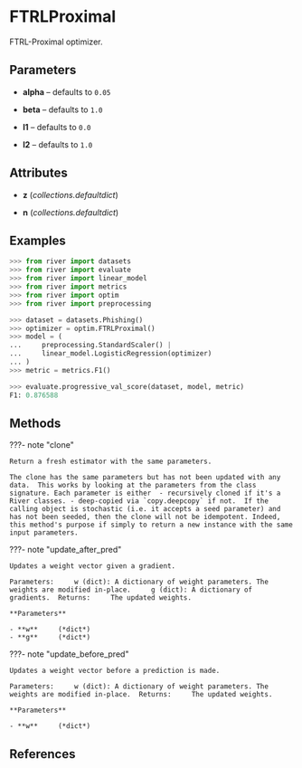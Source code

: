 # FTRLProximal

FTRL-Proximal optimizer.



## Parameters

- **alpha** – defaults to `0.05`

- **beta** – defaults to `1.0`

- **l1** – defaults to `0.0`

- **l2** – defaults to `1.0`


## Attributes

- **z** (*collections.defaultdict*)

- **n** (*collections.defaultdict*)


## Examples

```python
>>> from river import datasets
>>> from river import evaluate
>>> from river import linear_model
>>> from river import metrics
>>> from river import optim
>>> from river import preprocessing

>>> dataset = datasets.Phishing()
>>> optimizer = optim.FTRLProximal()
>>> model = (
...     preprocessing.StandardScaler() |
...     linear_model.LogisticRegression(optimizer)
... )
>>> metric = metrics.F1()

>>> evaluate.progressive_val_score(dataset, model, metric)
F1: 0.876588
```

## Methods

???- note "clone"

    Return a fresh estimator with the same parameters.

    The clone has the same parameters but has not been updated with any data.  This works by looking at the parameters from the class signature. Each parameter is either  - recursively cloned if it's a River classes. - deep-copied via `copy.deepcopy` if not.  If the calling object is stochastic (i.e. it accepts a seed parameter) and has not been seeded, then the clone will not be idempotent. Indeed, this method's purpose if simply to return a new instance with the same input parameters.

    
???- note "update_after_pred"

    Updates a weight vector given a gradient.

    Parameters:     w (dict): A dictionary of weight parameters. The weights are modified in-place.     g (dict): A dictionary of gradients.  Returns:     The updated weights.

    **Parameters**

    - **w**     (*dict*)    
    - **g**     (*dict*)    
    
???- note "update_before_pred"

    Updates a weight vector before a prediction is made.

    Parameters:     w (dict): A dictionary of weight parameters. The weights are modified in-place.  Returns:     The updated weights.

    **Parameters**

    - **w**     (*dict*)    
    
## References

[^1]: [McMahan, H.B., Holt, G., Sculley, D., Young, M., Ebner, D., Grady, J., Nie, L., Phillips, T., Davydov, E., Golovin, D. and Chikkerur, S., 2013, August. Ad click prediction: a view from the trenches. In Proceedings of the 19th ACM SIGKDD international conference on Knowledge discovery and data mining (pp. 1222-1230)](https://static.googleusercontent.com/media/research.google.com/en//pubs/archive/41159.pdf)
[^2]: [Tensorflow's `FtrlOptimizer`](https://www.tensorflow.org/api_docs/python/tf/train/FtrlOptimizer)

